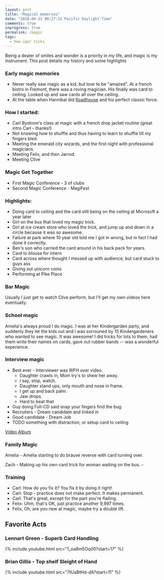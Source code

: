 ```yaml
---
layout: post
title: "Magical memories"
date: "2018-04-21 00:27:22 Pacific Daylight Time"
comments: true
inprogress: true
permalink: /magic
tags:
  - how igor ticks
---
```


Being a dealer of smiles and wonder is a priority in my life, and magic is my instrument. This post details my history and some highlights

### Early magic memories

- Never really saw magic as a kid, but love to be "amazed". At a french bistro in Fremont, there was a roving magician. His finally was card to ceiling. Looked up and saw cards all over the ceiling.
- At the table when Hannibal did [Roadhouse](https://www.youtube.com/watch?v=G1iaCcL9UDw) and his perfect classic force.

### How I started:

- Carl Bystrom's class at magic with a french drop jacket routine (great intro Carl - thanks!)
- Not knowing how to shuffle and thus having to learn to shuffle till my fingers bled.
- Meeting the emerald city wizards, and the first night with professional magicians.
- Meeting Felix, and then Jarrod.
- Meeting Clive

### Magic Get Together

- First Magic Conference - 3 of clubs
- Second Magic Conference - MagiFest

### Highlights:

- Doing card to ceiling and the card still being on the ceiling at Microsoft a year later
- Girl on the bus that loved my magic trick.
- Girl at ice cream store who loved the trick, and jump up and down in a circle because it was so awesome.
- Failure at park where 10 year old told me I got in wrong, but in fact I had done it correctly.
- Ben's son who carried the card around in his back pack for years.
- Card to blouse for intern
- Card across where thought I messed up with audience, but card stuck to guys ass
- Giving out unicorn coins
- Performing at Pike Place

### Bar Magic

Usually I just get to watch Clive perform, but I'll get my own videos here eventually:

### School magic

Amelia's always proud I do magic. I was at her Kindergarden party, and suddenly they let the kids out and I was sorrouned by 15 Kindergardeners who wanted to see magic. It was awesome! I did tricks for lots to them, had them write their names on cards, gave out rubber bands -- was a wonderful experience.

### Interview magic

- Best ever - Interviewer was WFH over video.
  - Daughter crawls in, Mom try's to shew her away.
  - I say, stop, watch.
  - Daughter stand ups, only mouth and nose in frame.
  - I get up and back palm.
  - Jaw drops.
  - Hard to beat that
- Guy doing Full-CD said snap your fingers find the bug
- Recruiters - Dream candidate and linked in
- Good candidate - Dream Job
- TODO something with distraction, or setup card to ceiling

[Video Album](https://photos.app.goo.gl/HPrGV2Uum5EBgo8NA)

### Family Magic

Amelia - Amelia starting to do brauve reverse with card turning over.

Zach - Making up his own card trick for woman waiting on the bus. -

### Training

- Carl: How do you fix it? You fix it by doing it right!
- Carl: Stop - practice does not make perfect. It makes permanent.
- Carl: That's great, except for the part you're flailing.
- Felix: Uhm, that's OK, just practice another 9,997 times.
- Felix, Oh, are you new at magic, maybe try a double lift.

## Favorite Acts

### Lennart Green - Superb Card Handling

{% include youtube.html src="1_oa8m5Oq00?start=17" %}

### Brian Gillis - Top shelf Sleight of Hand

{% include youtube.html src="7tUaBtHd-dA?start=11" %}
